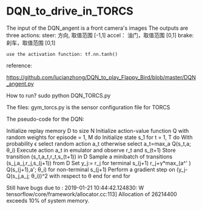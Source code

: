 # DQN_to_drive_in_TORCS

The input of the DQN_angent is a front camera's images
The outputs are three actions:
	steer: 方向, 取值范围 [-1,1]
	accel： 油门，取值范围 [0,1]
	brake: 刹车，取值范围 [0,1]

	use the activation function: tf.nn.tanh()

reference:

https://github.com/lucianzhong/DQN_to_play_Flappy_Bird/blob/master/DQN_angent.py


How to run?
sudo python DQN_TORCS.py

The files:
gym_torcs.py is the sensor configuration file for TORCS




The pseudo-code for the DQN:

Initialize replay memory D to size N
Initialize action-value function Q with random weights
for episode = 1, M do
    Initialize state s_1
    for t = 1, T do
        With probability ϵ select random action a_t
        otherwise select a_t=max_a  Q(s_t,a; θ_i)
        Execute action a_t in emulator and observe r_t and s_(t+1)
        Store transition (s_t,a_t,r_t,s_(t+1)) in D
        Sample a minibatch of transitions (s_j,a_j,r_j,s_(j+1)) from D
        Set y_j:=
            r_j for terminal s_(j+1)
            r_j+γ*max_(a^' )  Q(s_(j+1),a'; θ_i) for non-terminal s_(j+1)
        Perform a gradient step on (y_j-Q(s_j,a_j; θ_i))^2 with respect to θ
    end for
end for



Still have bugs due to : 2019-01-21 10:44:42.124830: W tensorflow/core/framework/allocator.cc:113] Allocation of 26214400 exceeds 10% of system memory.